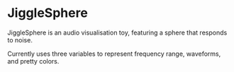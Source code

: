 # JiggleSphere
JiggleSphere is an audio visualisation toy, featuring a sphere that responds to noise.

Currently uses three variables to represent frequency range, waveforms, and pretty colors. 
